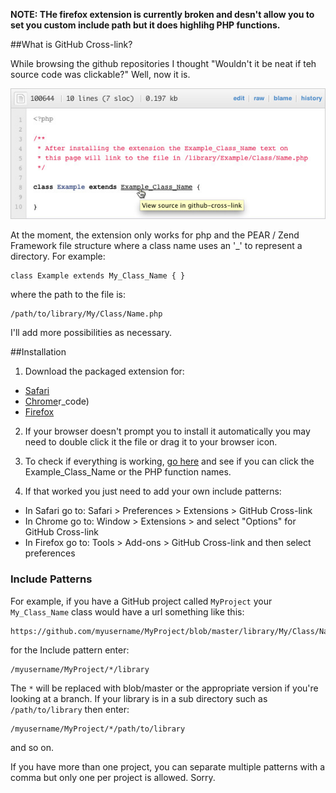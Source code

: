 **NOTE: THe firefox extension is currently broken and desn't allow you to set you custom include path but it does highlihg PHP functions.**

##What is GitHub Cross-link?

While browsing the github repositories I thought "Wouldn't it be neat if teh source code was clickable?" Well, now it is.

<img src="http://github.com/iamamused/github-cross-link/raw/master/test/screenshot.jpg" />

At the moment, the extension only works for php and the PEAR / Zend Framework file structure where a class name uses an '_' to represent a directory. For example:

    class Example extends My_Class_Name { }

where the path to the file is:

    /path/to/library/My/Class/Name.php

I'll add more possibilities as necessary.

##Installation

1. Download the packaged extension for:
  * [Safari](http://github.com/downloads/iamamused/github-cross-link/github-cross-link.safariextz/qr_code)
  * [Chrome](http://github.com/downloads/iamamused/github-cross-link/github-cross-link.crx/qr_code)r_code)
  * [Firefox](http://github.com/downloads/iamamused/github-cross-link/github-cross-link.xpi/qr_code)

2. If your browser doesn't prompt you to install it automatically you may need to double click it the file or drag it to your browser icon.

3. To check if everything is working, [go here](http://github.com/iamamused/github-cross-link/blob/master/test/Example.php) and see if you can click the Example_Class_Name or the PHP function names.

4. If that worked you just need to add your own include patterns:
  - In Safari go to: Safari > Preferences > Extensions > GitHub Cross-link 
  - In Chrome go to: Window > Extensions > and select "Options" for GitHub Cross-link 
  - In Firefox go to: Tools > Add-ons > GitHub Cross-link and then select preferences 

### Include Patterns

For example, if you have a GitHub project called `MyProject` your `My_Class_Name` class would have a url something like this:

    https://github.com/myusername/MyProject/blob/master/library/My/Class/Name.php

for the Include pattern enter: 

    /myusername/MyProject/*/library
  
The `*` will be replaced with blob/master or the appropriate version if you're looking at a branch. If your library is in a sub directory such as `/path/to/library` then enter:

    /myusername/MyProject/*/path/to/library

and so on.

If you have more than one project, you can separate multiple patterns with a comma but only one per project is allowed. Sorry.
